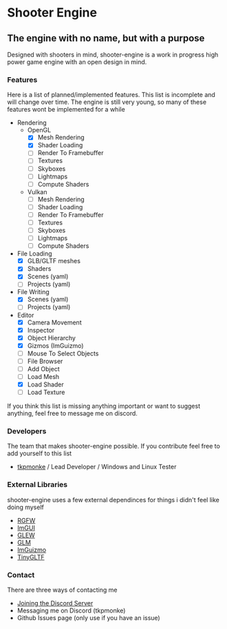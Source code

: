 # Shooter Engine
## The engine with no name, but with a purpose
Designed with shooters in mind, shooter-engine is a work in progress high power game engine with an open design in mind.

### Features

Here is a list of planned/implemented features. This list is incomplete and will change over time.
The engine is still very young, so many of these features wont be implemented for a while
- Rendering
    -   OpenGL
        - [x] Mesh Rendering
        - [x] Shader Loading
        - [ ] Render To Framebuffer
        - [ ] Textures
        - [ ] Skyboxes
        - [ ] Lightmaps
        - [ ] Compute Shaders
    -   Vulkan
        - [ ] Mesh Rendering
        - [ ] Shader Loading
        - [ ] Render To Framebuffer
        - [ ] Textures
        - [ ] Skyboxes
        - [ ] Lightmaps
        - [ ] Compute Shaders

- File Loading
    - [x] GLB/GLTF meshes
    - [x] Shaders
    - [x] Scenes (yaml)
    - [ ] Projects (yaml)

- File Writing
    - [x] Scenes (yaml)
    - [ ] Projects (yaml)
- Editor
    - [x] Camera Movement
    - [x] Inspector
    - [x] Object Hierarchy
    - [x] Gizmos (ImGuizmo)
    - [ ] Mouse To Select Objects
    - [ ] File Browser
    - [ ] Add Object
    - [ ] Load Mesh
    - [x] Load Shader
    - [ ] Load Texture

If you think this list is missing anything important or want to suggest anything, feel free to message me on discord.

### Developers
The team that makes shooter-engine possible. If you contribute feel free to add yourself to this list
- [tkpmonke](https://github.com/tkpmonke) / Lead Developer / Windows and Linux Tester

### External Libraries
shooter-engine uses a few external dependinces for things i didn't feel like doing myself

- [RGFW](https://github.com/ColleagueRiley/RGFW)
- [ImGUI](https://github.com/ocornut/imgui)
- [GLEW](https://github.com/nigels-com/glew)
- [GLM](https://github.com/g-truc/glm)
- [ImGuizmo](https://github.com/CedricGuillemet/ImGuizmo)
- [TinyGLTF](https://github.com/syoyo/tinygltf)

### Contact
There are three ways of contacting me

- [Joining the Discord Server](https://discord.gg/Q6sZvdrZXZ)
- Messaging me on Discord (tkpmonke)
- Github Issues page (only use if you have an issue)
